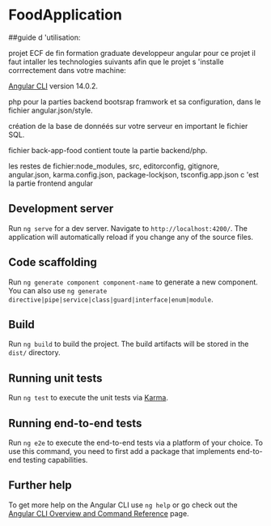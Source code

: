 # FoodApplication
##guide d 'utilisation:


projet  ECF de fin formation graduate developpeur angular
pour ce projet il faut intaller les technologies suivants afin que le projet s 'installe corrrectement dans votre machine:

[Angular CLI](https://github.com/angular/angular-cli) version 14.0.2.

php pour la parties backend
bootsrap framwork et sa configuration, dans le fichier angular.json/style.

création de la base de donnéés sur votre serveur en important le fichier SQL.

fichier back-app-food contient toute la partie backend/php.

les restes de fichier:node_modules, src, editorconfig, gitignore, angular.json, karma.config.json, package-lockjson, tsconfig.app.json
c 'est la partie frontend angular 

## Development server

Run `ng serve` for a dev server. Navigate to `http://localhost:4200/`. The application will automatically reload if you change any of the source files.

## Code scaffolding

Run `ng generate component component-name` to generate a new component. You can also use `ng generate directive|pipe|service|class|guard|interface|enum|module`.

## Build

Run `ng build` to build the project. The build artifacts will be stored in the `dist/` directory.

## Running unit tests

Run `ng test` to execute the unit tests via [Karma](https://karma-runner.github.io).

## Running end-to-end tests

Run `ng e2e` to execute the end-to-end tests via a platform of your choice. To use this command, you need to first add a package that implements end-to-end testing capabilities.

## Further help

To get more help on the Angular CLI use `ng help` or go check out the [Angular CLI Overview and Command Reference](https://angular.io/cli) page.

